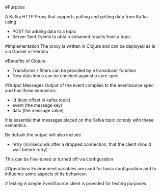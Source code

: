 #Purpose

A Kafka HTTP Proxy that supports putting and getting data from Kafka using
- POST for adding data to a topic
- Server Sent Events to obtain streamed results from a topic

#Implementation
The proxy is written in Clojure and can be deployed as is via Docker or Heroku

#Benefits of Clojure
- Transforms / filters can be provided by a transducer function
- New data items can be checked against a core.spec

#Output Messages
Output of the event complies to the eventsource spec and has these semantics:

- id (item offset in kafka topic)
- event (the message key)
- data (the message value)

It is essential that messages placed on the Kafka topic comply with these semantics.

By default the output will also include
- retry (milliseconds after a dropped connection, that the client should wait before retry)

This can be fine-tuned or turned off via configuration

#Operations
Environment variables are used for basic configuration and to influence some aspects of its behaviour.

#Testing
A simple EventSource client is provided for testing purposes
